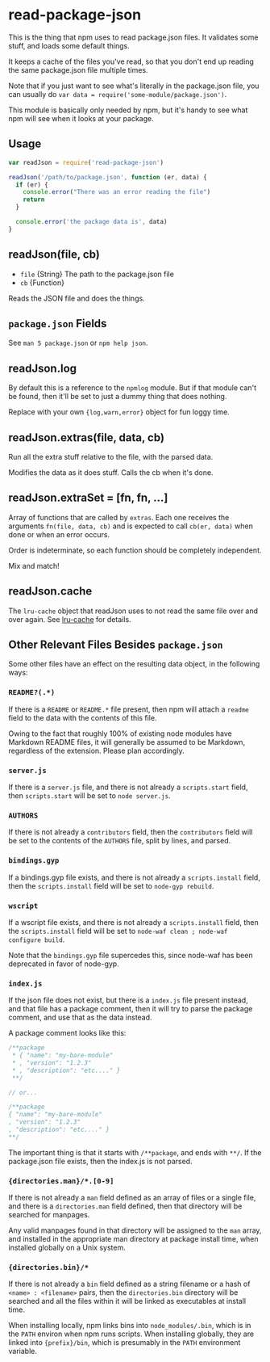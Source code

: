 # read-package-json

This is the thing that npm uses to read package.json files.  It
validates some stuff, and loads some default things.

It keeps a cache of the files you've read, so that you don't end
up reading the same package.json file multiple times.

Note that if you just want to see what's literally in the package.json
file, you can usually do `var data = require('some-module/package.json')`.

This module is basically only needed by npm, but it's handy to see what
npm will see when it looks at your package.

## Usage

```javascript
var readJson = require('read-package-json')

readJson('/path/to/package.json', function (er, data) {
  if (er) {
    console.error("There was an error reading the file")
    return
  }

  console.error('the package data is', data)
}
```

## readJson(file, cb)

* `file` {String} The path to the package.json file
* `cb` {Function}

Reads the JSON file and does the things.

## `package.json` Fields

See `man 5 package.json` or `npm help json`.

## readJson.log

By default this is a reference to the `npmlog` module.  But if that
module can't be found, then it'll be set to just a dummy thing that does
nothing.

Replace with your own `{log,warn,error}` object for fun loggy time.

## readJson.extras(file, data, cb)

Run all the extra stuff relative to the file, with the parsed data.

Modifies the data as it does stuff.  Calls the cb when it's done.

## readJson.extraSet = [fn, fn, ...]

Array of functions that are called by `extras`.  Each one receives the
arguments `fn(file, data, cb)` and is expected to call `cb(er, data)`
when done or when an error occurs.

Order is indeterminate, so each function should be completely
independent.

Mix and match!

## readJson.cache

The `lru-cache` object that readJson uses to not read the same file over
and over again.  See
[lru-cache](https://github.com/isaacs/node-lru-cache) for details.

## Other Relevant Files Besides `package.json`

Some other files have an effect on the resulting data object, in the
following ways:

### `README?(.*)`

If there is a `README` or `README.*` file present, then npm will attach
a `readme` field to the data with the contents of this file.

Owing to the fact that roughly 100% of existing node modules have
Markdown README files, it will generally be assumed to be Markdown,
regardless of the extension.  Please plan accordingly.

### `server.js`

If there is a `server.js` file, and there is not already a
`scripts.start` field, then `scripts.start` will be set to `node
server.js`.

### `AUTHORS`

If there is not already a `contributors` field, then the `contributors`
field will be set to the contents of the `AUTHORS` file, split by lines,
and parsed.

### `bindings.gyp`

If a bindings.gyp file exists, and there is not already a
`scripts.install` field, then the `scripts.install` field will be set to
`node-gyp rebuild`.

### `wscript`

If a wscript file exists, and there is not already a `scripts.install`
field, then the `scripts.install` field will be set to `node-waf clean ;
node-waf configure build`.

Note that the `bindings.gyp` file supercedes this, since node-waf has
been deprecated in favor of node-gyp.

### `index.js`

If the json file does not exist, but there is a `index.js` file
present instead, and that file has a package comment, then it will try
to parse the package comment, and use that as the data instead.

A package comment looks like this:

```javascript
/**package
 * { "name": "my-bare-module"
 * , "version": "1.2.3"
 * , "description": "etc...." }
 **/

// or...

/**package
{ "name": "my-bare-module"
, "version": "1.2.3"
, "description": "etc...." }
**/
```

The important thing is that it starts with `/**package`, and ends with
`**/`.  If the package.json file exists, then the index.js is not
parsed.

### `{directories.man}/*.[0-9]`

If there is not already a `man` field defined as an array of files or a
single file, and
there is a `directories.man` field defined, then that directory will
be searched for manpages.

Any valid manpages found in that directory will be assigned to the `man`
array, and installed in the appropriate man directory at package install
time, when installed globally on a Unix system.

### `{directories.bin}/*`

If there is not already a `bin` field defined as a string filename or a
hash of `<name> : <filename>` pairs, then the `directories.bin`
directory will be searched and all the files within it will be linked as
executables at install time.

When installing locally, npm links bins into `node_modules/.bin`, which
is in the `PATH` environ when npm runs scripts.  When
installing globally, they are linked into `{prefix}/bin`, which is
presumably in the `PATH` environment variable.

